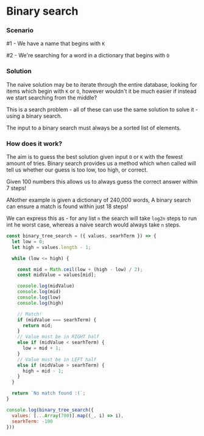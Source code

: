 # Binary search

### Scenario

#1  - We have a name that begins with `K`

#2 - We're searching for a word in a dictionary that begins with `O`

### Solution

The naive solution may be to iterate through the entire database, looking for items which begin with `K` or `O`, however wouldn't it be much easier if instead we start searching from the middle?

This is a search problem - all of these can use the same solution to solve it - using a binary search.

The input to a binary search must always be a sorted list of elements.

### How does it work?

The aim is to guess the best solution given input `O` or `K` with the fewest amount of tries. Binary search provides us a method which when called will tell us whether our guess is too low, too high, or correct.

Given 100 numbers this allows us to always guess the correct answer within 7 steps!

ANother example is given a dictionary of 240,000 words, A binary search can ensure a match is found within just 18 steps!

We can express this as - for any list `n` the search will take `log2n` steps to run int he worst case, whereas a naive search would always take `n` steps.

```javascript
const binary_tree_search = ({ values, searhTerm }) => {
  let low = 0;
  let high = values.length - 1;

  while (low <= high) {

    const mid = Math.ceil(low + (high - low) / 2);
    const midValue = values[mid];

    console.log(midValue)
    console.log(mid)
    console.log(low)
    console.log(high)

    // Match!
    if (midValue === searhTerm) {
      return mid;
    }
    // Value must be in RIGHT half
    else if (midValue < searhTerm) {
      low = mid + 1;
    }
    // Value must be in LEFT half
    else if (midValue > searhTerm) {
      high = mid - 1;
    }
  }

  return `No match found :(`;
}

console.log(binary_tree_search({
  values: [...Array(700)].map((_, i) => i),
  searhTerm: -100
}))
```
